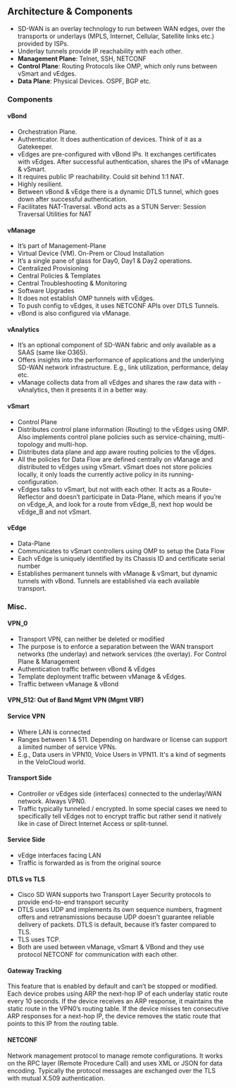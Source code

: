 
## Architecture & Components

- SD-WAN is an overlay technology to run between WAN edges, over the transports or underlays (MPLS, Internet, Cellular, Satellite links etc.) provided by ISPs.
- Underlay tunnels provide IP reachability with each other.
- **Management Plane**: Telnet, SSH, NETCONF
- **Control Plane**: Routing Protocols like OMP, which only runs between vSmart and vEdges.
- **Data Plane**: Physical Devices. OSPF, BGP etc.

### Components

#### vBond
- Orchestration Plane.
- Authenticator. It does authentication of devices. Think of it as a Gatekeeper.
- vEdges are pre-configured with vBond IPs. It exchanges certificates with vEdges. After successful authentication, shares the IPs of vManage & vSmart.
- It requires public IP reachability. Could sit behind 1:1 NAT.
- Highly resilient.
- Between vBond & vEdge there is a dynamic DTLS tunnel, which goes down after successful authentication.
- Facilitates NAT-Traversal. vBond acts as a STUN Server: Session Traversal Utilities for NAT


#### vManage
- It’s part of Management-Plane
- Virtual Device (VM). On-Prem or Cloud Installation
- It’s a single pane of glass for Day0, Day1 & Day2 operations.
- Centralized Provisioning
- Central Policies & Templates
- Central Troubleshooting & Monitoring
- Software Upgrades
- It does not establish OMP tunnels with vEdges.
- To push config to vEdges, it uses NETCONF APIs over DTLS Tunnels.
- vBond is also configured via vManage.

#### vAnalytics
- It’s an optional component of SD-WAN fabric and only available as a SAAS (same like O365).
- Offers insights into the performance of applications and the underlying SD-WAN network infrastructure. E.g., link utilization, performance, delay etc.
- vManage collects data from all vEdges and shares the raw data with - vAnalytics, then it presents it in a better way.

#### vSmart
- Control Plane
- Distributes control plane information (Routing) to the vEdges using OMP. Also implements control plane policies such as service-chaining, multi-topology and multi-hop.
- Distributes data plane and app aware routing policies to the vEdges.
- All the policies for Data Flow are defined centrally on vManage and distributed to vEdges using vSmart. vSmart does not store policies locally, it only loads the currently active policy in its running-configuration.
- vEdges talks to vSmart, but not with each other. It acts as a Route-Reflector and doesn’t participate in Data-Plane, which means if you’re on vEdge_A, and look for a route from vEdge_B, next hop would be vEdge_B and not vSmart.


#### vEdge
- Data-Plane
- Communicates to vSmart controllers using OMP to setup the Data Flow
- Each vEdge is uniquely identified by its Chassis ID and certificate serial number
- Establishes permanent tunnels with vManage & vSmart, but dynamic tunnels with vBond. Tunnels are established via each available transport.


### Misc.
#### VPN_0
- Transport VPN, can neither be deleted or modified
- The purpose is to enforce a separation between the WAN transport networks (the underlay) and network services (the overlay).
For Control Plane & Management
- Authentication traffic between vBond & vEdges
- Template deployment traffic between vManage & vEdges.
- Traffic between vManage & vBond 

#### VPN_512: Out of Band Mgmt VPN (Mgmt VRF)

#### Service VPN
- Where LAN is connected
- Ranges between 1 & 511. Depending on hardware or license can support a limited number of service VPNs.
- E.g., Data users in VPN10, Voice Users in VPN11. It's a kind of segments in the VeloCloud world.

#### Transport Side
- Controller or vEdges side (interfaces) connected to the underlay/WAN network. Always VPN0.
- Traffic typically tunneled / encrypted. In some special cases we need to specifically tell vEdges not to encrypt traffic but rather send it natively like in case of Direct Internet Access or split-tunnel.

#### Service Side
- vEdge interfaces facing LAN
- Traffic is forwarded as is from the original source

#### DTLS vs TLS
- Cisco SD WAN supports two Transport Layer Security protocols to provide end-to-end transport security
- DTLS uses UDP and implements its own sequence numbers, fragment offers and retransmissions because UDP doesn't guarantee reliable delivery of packets. DTLS is default, because it’s faster compared to TLS.
- TLS uses TCP.
- Both are used between vManage, vSmart & VBond and they use protocol NETCONF for communication with each other.

#### Gateway Tracking
This feature that is enabled by default and can’t be stopped or modified. Each device probes using ARP the next-hop IP of each underlay static route every 10 seconds. If the device receives an ARP response, it maintains the static route in the VPN0’s routing table. If the device misses ten consecutive ARP responses for a next-hop IP, the device removes the static route that points to this IP from the routing table.

#### NETCONF
Network management protocol to manage remote configurations. It works on the RPC layer (Remote Procedure Call) and uses XML or JSON for data encoding. Typically the protocol messages are exchanged over the TLS with mutual X.509 authentication.  

